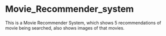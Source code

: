 # Movie_Recommender_system
This is a Movie Recommender System, which shows 5 recommendations of movie being searched, also shows images of that movies.
